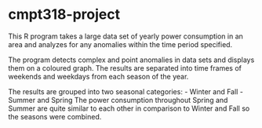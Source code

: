 # cmpt318-project

This R program takes a large data set of yearly power consumption in an area and analyzes for any anomalies within the time period specified. 

The program detects complex and point anomalies in data sets and displays them on a coloured graph. The results are separated into time frames of weekends and weekdays from each season of the year.

The results are grouped into two seasonal categories:
	- Winter and Fall
	- Summer and Spring 
The power consumption throughout Spring and Summer are quite similar to each other in comparison to Winter and Fall so the seasons were combined.
